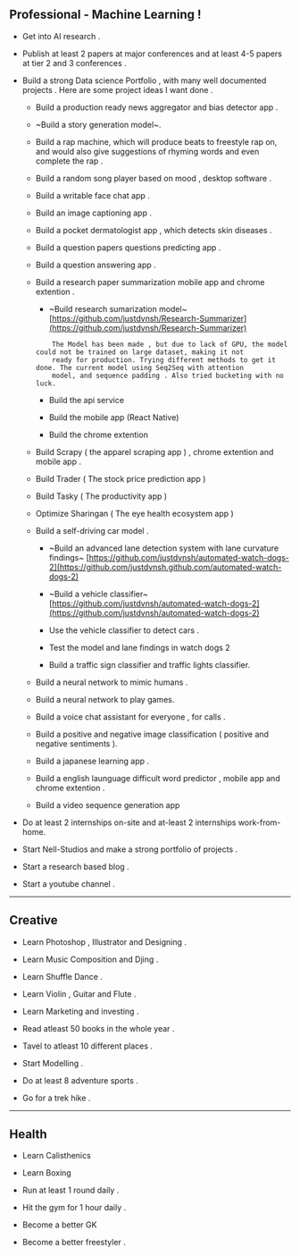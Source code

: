 ## Professional - Machine Learning !

- Get into AI research .

- Publish at least 2 papers at major conferences and at least 4-5 papers at tier 2 and 3 conferences .

- Build a strong Data science Portfolio , with many well documented projects . Here are some project ideas I want done .

	- Build a production ready news aggregator and bias detector app .

	- ~Build a story generation model~.

	- Build a rap machine, which will produce beats to freestyle rap on, and would also give suggestions of rhyming words and even complete the rap .

	- Build a random song player based on mood , desktop software .

	- Build a writable face chat app .

	- Build an image captioning app .
	
	- Build a pocket dermatologist app , which detects skin diseases .

	- Build a question papers questions predicting app .

	- Build a question answering app .

	- Build a research paper summarization mobile app and chrome extention .
	
		- ~Build research sumarization model~ [https://github.com/justdvnsh/Research-Summarizer](https://github.com/justdvnsh/Research-Summarizer)
		```
			The Model has been made , but due to lack of GPU, the model could not be trained on large dataset, making it not 
			ready for production. Trying different methods to get it done. The current model using Seq2Seq with attention 
			model, and sequence padding . Also tried bucketing with no luck.
		```

		- Build the api service 

		- Build the mobile app (React Native)

		- Build the chrome extention
	
	- Build Scrapy ( the apparel scraping app ) , chrome extention and mobile app .

	- Build Trader ( The stock price prediction app )

	- Build Tasky ( The productivity app )

	- Optimize Sharingan ( The eye health ecosystem app )

	- Build a self-driving car model .

		- ~Build an advanced lane detection system with lane curvature findings~  [https://github.com/justdvnsh/automated-watch-dogs-2](https://github.com/justdvnsh.github.com/automated-watch-dogs-2)

		- ~Build a vehicle classifier~ [https://github.com/justdvnsh/automated-watch-dogs-2](https://github.com/justdvnsh/automated-watch-dogs-2)

		- Use the vehicle classifier to detect cars .

		- Test the model and lane findings in watch dogs 2	

		- Build a traffic sign classifier and traffic lights classifier.

	- Build a neural network to mimic humans .

	- Build a neural network to play games.

	- Build a voice chat assistant for everyone , for calls .

	- Build a positive and negative image classification ( positive and negative sentiments ). 

	- Build a japanese learning app .

	- Build a english launguage difficult word predictor , mobile app and chrome extention . 

	- Build a video sequence generation app

- Do at least 2 internships on-site and at-least 2 internships work-from-home. 

- Start Nell-Studios and make a strong portfolio of projects .

- Start a research based blog .

- Start a youtube channel .

---

## Creative 

- Learn Photoshop , Illustrator and Designing .

- Learn Music Composition and Djing .

- Learn Shuffle Dance .

- Learn Violin , Guitar and Flute .

- Learn Marketing and investing .

- Read atleast 50 books in the whole year .

- Tavel to atleast 10 different places .

- Start Modelling .

- Do at least 8 adventure sports .

- Go for a trek hike .

---

## Health 

- Learn Calisthenics

- Learn Boxing 

- Run at least 1 round daily .

- Hit the gym for 1 hour daily .

- Become a better GK

- Become a better freestyler .
